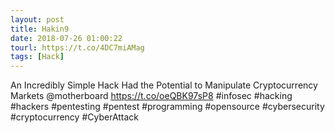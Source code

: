 ```yaml
---
layout: post
title: Hakin9
date: 2018-07-26 01:00:22
tourl: https://t.co/4DC7miAMag
tags: [Hack]
---
```

An Incredibly Simple Hack Had the Potential to Manipulate Cryptocurrency Markets @motherboard https://t.co/oeQBK97sP8 #infosec #hacking #hackers #pentesting #pentest #programming #opensource #cybersecurity #cryptocurrency #CyberAttack